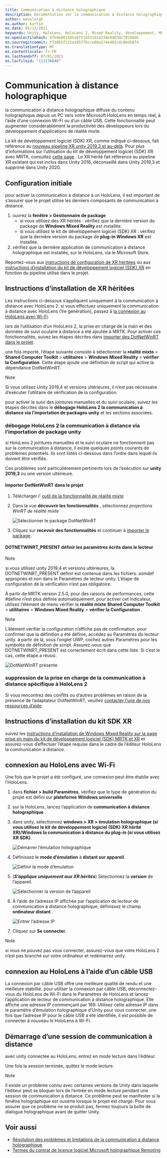 ```yaml
---
title: Communication à distance holographique
description: Documentation sur la communication à distance holographique MRTK
author: keveleigh
ms.author: kurtie
ms.date: 01/12/2021
keywords: Unity, HoloLens, HoloLens 2, Mixed Reality, développement, MRTK
ms.openlocfilehash: 0fbde863185a9f51b53192a338e9403dc79248db
ms.sourcegitcommit: f338b1f121a10577bcce08a174e462cdc86d5874
ms.translationtype: MT
ms.contentlocale: fr-FR
ms.lasthandoff: 07/01/2021
ms.locfileid: "113176640"
---
```

# <a name="holographic-remoting"></a>Communication à distance holographique

la communication à distance holographique diffuse du contenu holographique depuis un PC vers votre Microsoft HoloLens en temps réel, à l’aide d’une connexion Wi-Fi ou d’un câble USB. Cette fonctionnalité peut augmenter considérablement la productivité des développeurs lors du développement d’applications de réalité mixte.

Le kit de développement logiciel (SDK) XR, comme indiqué ci-dessous, fait référence au [nouveau pipeline XR unity 2019,3 et au-delà](https://blogs.unity3d.com/2020/01/24/unity-xr-platform-updates/). Pour plus d’informations sur l’utilisation du kit de développement logiciel (SDK) XR avec MRTK, consultez [cette page](../../configuration/getting-started-with-mrtk-and-xrsdk.md) . Le XR hérité fait référence au pipeline XR existant qui est inclus dans Unity 2018, déconseillé dans Unity 2019,3 et supprimé dans Unity 2020.

## <a name="initial-setup"></a>Configuration initiale

pour activer la communication à distance à un HoloLens, il est important de s’assurer que le projet utilise les derniers composants de communication à distance.

1. ouvrez la **fenêtre > Gestionnaire de package**
    - si vous utilisez des XR hérités : vérifiez que la dernière version du package de **Windows Mixed Reality** est installée.
    - si vous utilisez le kit de développement logiciel (SDK) XR : vérifiez que la dernière version du package de **plug-in Windows XR** est installée.
1. vérifiez que la dernière application de communication à distance holographique est installée, sur le HoloLens, via le Microsoft Store.

Reportez-vous aux [instructions de configuration de XR héritées](#legacy-xr-setup-instructions) ou aux [instructions d’installation du kit de développement logiciel (SDK) XR](#xr-sdk-setup-instructions) en fonction du pipeline utilisé dans le projet.

## <a name="legacy-xr-setup-instructions"></a>Instructions d’installation de XR héritées

Les instructions ci-dessous s’appliquent uniquement à la communication à distance avec HoloLens 2. si vous effectuez uniquement la communication à distance avec HoloLens (1re génération), passez à [la connexion au HoloLens avec Wi-Fi](#connecting-to-the-hololens-with-wi-fi).

lors de l’utilisation d’un HoloLens 2, la prise en charge de la main et des données de suivi oculaire à distance a été ajoutée à MRTK. Pour activer ces fonctionnalités, suivez les étapes décrites dans [importer des DotNetWinRT dans le projet](#import-dotnetwinrt-into-the-project).

une fois importé, l’étape suivante consiste à sélectionner la **réalité mixte**  >  **Shared Computer Toolkit**  >  **utilitaires**  >  **Windows Mixed Reality**  >  **vérifier la Configuration**. Cette étape ajoute une définition de script qui active la dépendance DotNetWinRT.

> [!NOTE]
> Si vous utilisez Unity 2019,4 et versions ultérieures, il n’est pas nécessaire d’exécuter l’utilitaire de vérification de la configuration.

pour activer le suivi des jointures manuelles et du suivi oculaire, suivez les étapes décrites dans le **débogage HoloLens 2 la communication à distance via l’importation de packages unity** et les sections associées.

### <a name="debugging-hololens-2-remoting-via-unity-package-import"></a>débogage HoloLens 2 la communication à distance via l’importation de package unity

si HoloLens 2 jointures manuelles et le suivi oculaire ne fonctionnent pas sur la communication à distance, il existe quelques points courants de problèmes potentiels. Ils sont listés ci-dessous dans l’ordre dans lequel ils doivent être vérifiés.

Ces problèmes sont particulièrement pertinents lors de l’exécution sur **unity 2019,3** ou une version ultérieure.

#### <a name="import-dotnetwinrt-into-the-project"></a>Importer DotNetWinRT dans le projet

1. Télécharger l' [outil de la fonctionnalité de réalité mixte](https://aka.ms/MRFeatureTool)

1. Dans la vue **découvrir les fonctionnalités** , sélectionnez *projections WinRT de réalité mixte*

    ![Sélectionner le package DotNetWinRT](../images/tools/remoting/SelectDotNetWinRT.png)

1. Cliquez sur **recevoir des fonctionnalités** et continuer à [importer le package](/windows/mixed-reality/develop/unity/welcome-to-mr-feature-tool#3-importing-feature-packages).

#### <a name="dotnetwinrt_present-define-written-into-player-settings"></a>DOTNETWINRT_PRESENT définir les paramètres écrits dans le lecteur

> [!NOTE]
> si vous utilisez unity 2019,4 et versions ultérieures, la DOTNETWINRT_PRESENT définir est contenue dans les fichiers. asmdef appropriés et non dans le Paramètres de lecteur unity. L’étape de configuration de la vérification n’est pas obligatoire.

À partir de MRTK version 2.5.0, pour des raisons de performances, cette #define n’est plus définie automatiquement. pour activer cet indicateur, utilisez l’élément de menu vérifier la **réalité mixte Shared Computer Toolkit**  >  **utilitaires**  >  **Windows Mixed Reality**  >  **vérifier la Configuration** .

> [!Note]
> L’élément vérifier la configuration n’affiche pas de confirmation. pour confirmer que la définition a été définie, accédez au Paramètres du lecteur unity. à partir de là, sous l’onglet UWP, cochez autres Paramètres pour les symboles de définition de script. Assurez-vous que DOTNETWINRT_PRESENT est correctement écrit dans cette liste. Si c’est le cas, cette étape a réussi.

![DotNetWinRT présente](../images/tools/remoting/DotNetWinRTPresent.png)

### <a name="removing-hololens-2-specific-remoting-support"></a>suppression de la prise en charge de la communication à distance spécifique à HoloLens 2

Si vous rencontrez des conflits ou d’autres problèmes en raison de la présence de l’adaptateur DotNetWinRT, veuillez [contacter l’une de nos ressources d’aide](../../index.md#getting-help).

## <a name="xr-sdk-setup-instructions"></a>Instructions d’installation du kit SDK XR

suivez les [instructions d’installation de Windows Mixed Reality sur la page prise en main du kit de développement logiciel (SDK) MRTK et XR](../../configuration/getting-started-with-mrtk-and-xrsdk.md#windows-mixed-reality) et assurez-vous d’effectuer l’étape requise dans le cadre de l’éditeur HoloLens la communication à distance.

## <a name="connecting-to-the-hololens-with-wi-fi"></a>connexion au HoloLens avec Wi-Fi

Une fois que le projet a été configuré, une connexion peut être établie avec l’HoloLens.

1. dans **fichier > build Paramètres**, vérifiez que le type de génération du projet est défini sur **plateforme Windows universelle**
1. sur la HoloLens, lancez l’application de **communication à distance holographique** .
1. dans unity, sélectionnez **windows > XR > émulation holographique (si vous utilisez le kit de développement logiciel (SDK) XR hérité XR)/Windows la communication à distance du plug-in (si vous utilisez XR SDK)**.

    ![Démarrer l’émulation holographique](../images/tools/remoting/StartHolographicEmulation.png)

1. Définissez le **mode d’émulation** à **distant sur appareil**.

    ![Définir le mode d’émulation](../images/tools/remoting/SelectEmulationMode.png)

1. (**_S’applique uniquement aux XR hérités_**) Sélectionnez la **version** de l’appareil.

    ![Sélectionner la version de l’appareil](../images/tools/remoting/SelectDeviceVersion.png)

1. À l’aide de l’adresse IP affichée par l’application de lecteur de communication à distance holographique, définissez le champ **ordinateur distant** .

    ![Entrer l’adresse IP](../images/tools/remoting/EnterIPAddress.png)

1. Cliquez sur **Se connecter**.

> [!NOTE]
> si vous ne pouvez pas vous connecter, assurez-vous que votre HoloLens 2 n’est pas branché sur votre ordinateur et redémarrez unity.

## <a name="connecting-to-the-hololens-with-usb-cable"></a>connexion au HoloLens à l’aide d’un câble USB

La connexion par câble USB offre une meilleure qualité de rendu et une meilleure stabilité. pour utiliser la connexion par câble USB, déconnectez-vous du HoloLens de Wi-Fi dans le Paramètres de HoloLens et lancez l’application de lecteur de communication à distance holographique. Elle affiche une adresse IP commençant par 169. Utilisez cette adresse IP dans le paramètre d’émulation holographique d’Unity pour vous connecter. une fois que l’adresse IP pour le câble USB a été identifiée, il est possible de connecter à nouveau le HoloLens à Wi-Fi.

## <a name="starting-a-remoting-session"></a>Démarrage d’une session de communication à distance

avec unity connectée au HoloLens, entrez en mode lecture dans l’éditeur.

Une fois la session terminée, quittez le mode lecture.

> [!NOTE]
> Il existe un problème connu avec certaines versions de Unity dans laquelle l’éditeur peut se bloquer lors de l’entrée en mode lecture pendant une session de communication à distance. Ce problème peut se manifester si la fenêtre holographique est ouverte lorsque le projet est chargé. Pour vous assurer que ce problème ne se produit pas, fermez toujours la boîte de dialogue holographique avant de quitter Unity.

## <a name="see-also"></a>Voir aussi

- [Résolution des problèmes et limitations de la communication à distance holographique](/windows/mixed-reality/holographic-remoting-troubleshooting)
- [Termes du contrat de licence logiciel Microsoft holographique Remoting](/legal/mixed-reality/microsoft-holographic-remoting-software-license-terms)
